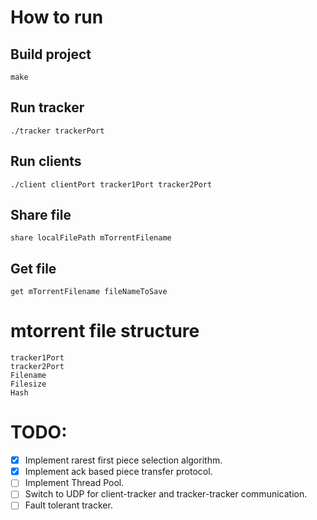 # How to run
## Build project
```shell script
make
```

## Run tracker
```shell script
./tracker trackerPort
```
## Run clients
```shell script
./client clientPort tracker1Port tracker2Port
```

## Share file
```
share localFilePath mTorrentFilename 
```
## Get file
```
get mTorrentFilename fileNameToSave
```

# mtorrent file structure
```
tracker1Port
tracker2Port
Filename
Filesize
Hash
```

# TODO:
 - [x] Implement rarest first piece selection algorithm.
 - [x] Implement ack based piece transfer protocol.
 - [ ] Implement Thread Pool.
 - [ ] Switch to UDP for client-tracker and tracker-tracker communication.
 - [ ] Fault tolerant tracker.

